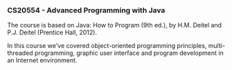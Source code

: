 ### CS20554 - Advanced Programming with Java 

The course is based on Java: How to Program (9th ed.), by H.M. Deitel and P.J. Deitel (Prentice Hall, 2012).

In this course we've covered object-oriented programming principles, multi-threaded programming, graphic user interface and program development in an Internet environment.
